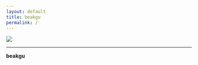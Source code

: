 ```yaml
---
layout: default
title: beakgu
permalink: /
---
```


<img src="/imgs/ob03.jpg" style="max-width:100%">

---

**beakgu**
